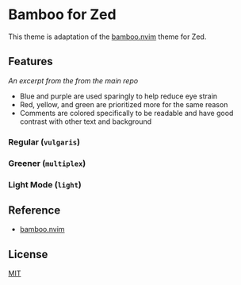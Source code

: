 # Bamboo for Zed

This theme is adaptation of the
[bamboo.nvim](https://github.com/ribru17/bamboo.nvim) theme for Zed.

## Features

_An excerpt from the from the main repo_

- Blue and purple are used sparingly to help reduce eye strain
- Red, yellow, and green are prioritized more for the same reason
- Comments are colored specifically to be readable and have good contrast with other text and background

### Regular (`vulgaris`)


### Greener (`multiplex`)


### Light Mode (`light`)


## Reference

- [bamboo.nvim](https://github.com/ribru17/bamboo.nvim)

## License

[MIT](https://choosealicense.com/licenses/mit/)
